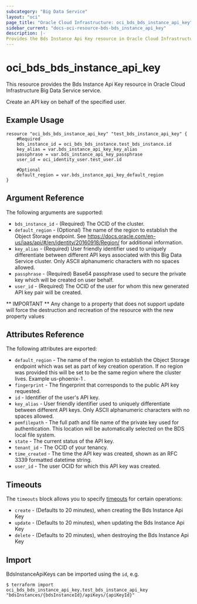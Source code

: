 ```yaml
---
subcategory: "Big Data Service"
layout: "oci"
page_title: "Oracle Cloud Infrastructure: oci_bds_bds_instance_api_key"
sidebar_current: "docs-oci-resource-bds-bds_instance_api_key"
description: |-
Provides the Bds Instance Api Key resource in Oracle Cloud Infrastructure Big Data Service service
---
```


# oci_bds_bds_instance_api_key
This resource provides the Bds Instance Api Key resource in Oracle Cloud Infrastructure Big Data Service service.

Create an API key on behalf of the specified user.


## Example Usage

```hcl
resource "oci_bds_bds_instance_api_key" "test_bds_instance_api_key" {
	#Required
	bds_instance_id = oci_bds_bds_instance.test_bds_instance.id
	key_alias = var.bds_instance_api_key_key_alias
	passphrase = var.bds_instance_api_key_passphrase
	user_id = oci_identity_user.test_user.id

	#Optional
	default_region = var.bds_instance_api_key_default_region
}
```

## Argument Reference

The following arguments are supported:

* `bds_instance_id` - (Required) The OCID of the cluster.
* `default_region` - (Optional) The name of the region to establish the Object Storage endpoint. See https://docs.oracle.com/en-us/iaas/api/#/en/identity/20160918/Region/ for additional information.
* `key_alias` - (Required) User friendly identifier used to uniquely differentiate between different API keys associated with this Big Data Service cluster. Only ASCII alphanumeric characters with no spaces allowed.
* `passphrase` - (Required) Base64 passphrase used to secure the private key which will be created on user behalf.
* `user_id` - (Required) The OCID of the user for whom this new generated API key pair will be created.


** IMPORTANT **
Any change to a property that does not support update will force the destruction and recreation of the resource with the new property values

## Attributes Reference

The following attributes are exported:

* `default_region` - The name of the region to establish the Object Storage endpoint which was set as part of key creation operation. If no region was provided this will be set to be the same region where the cluster lives. Example us-phoenix-1 .
* `fingerprint` - The fingerprint that corresponds to the public API key requested.
* `id` - Identifier of the user's API key.
* `key_alias` - User friendly identifier used to uniquely differentiate between different API keys. Only ASCII alphanumeric characters with no spaces allowed.
* `pemfilepath` - The full path and file name of the private key used for authentication. This location will be automatically selected on the BDS local file system.
* `state` - The current status of the API key.
* `tenant_id` - The OCID of your tenancy.
* `time_created` - The time the API key was created, shown as an RFC 3339 formatted datetime string.
* `user_id` - The user OCID for which this API key was created.

## Timeouts

The `timeouts` block allows you to specify [timeouts](https://registry.terraform.io/providers/hashicorp/oci/latest/docs/guides/changing_timeouts) for certain operations:
* `create` - (Defaults to 20 minutes), when creating the Bds Instance Api Key
* `update` - (Defaults to 20 minutes), when updating the Bds Instance Api Key
* `delete` - (Defaults to 20 minutes), when destroying the Bds Instance Api Key


## Import

BdsInstanceApiKeys can be imported using the `id`, e.g.

```
$ terraform import oci_bds_bds_instance_api_key.test_bds_instance_api_key "bdsInstances/{bdsInstanceId}/apiKeys/{apiKeyId}" 
```
